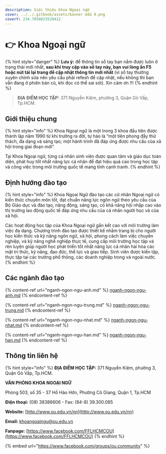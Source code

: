```yaml
---
description: Giới thiệu khoa Ngoại ngữ
cover: ../../.gitbook/assets/banner mẫu 9.png
coverY: 234.7058823529412
---
```


# 👉 Khoa Ngoại ngữ

{% hint style="danger" %}
**Lưu ý:** để thông tin sổ tay bạn nắm được luôn ở trạng thái mới nhất, **sau khi truy cập vào sổ tay này, bạn vui lòng ấn F5 hoặc nút tải lại trang để cập nhật thông tin mới nhất** (vì sổ tay thường xuyên chỉnh sửa nên yêu cầu phải refesh để cập nhật, nếu không thì bạn vẫn đang ở phiên bản cũ, khi đọc có thể sai sót). Xin cảm ơn !!!
{% endhint %}

> **ĐỊA ĐIỂM HỌC TẬP:** 371 Nguyễn Kiệm, phường 3, Quận Gò Vấp, Tp.HCM.

## **Giới thiệu chung**

{% hint style="info" %}
Khoa Ngoại ngữ là một trong 3 khoa đầu tiên được thành lập năm 1990 từ khi trường ra đời, tự hào là “một tiên phong đầy thử thách, đa dạng và sáng tạo; một hành trình đã đáp ứng được nhu cầu của xã hội trong giai đoạn mới”.

Tại Khoa Ngoại ngữ, từng cá nhân sinh viên được quan tâm và giáo dục toàn diện, phát huy tốt nhất năng lực cá nhân để đạt hiệu quả cao trong học tập và công việc trong môi trường quốc tế mang tính cạnh tranh.
{% endhint %}

## Định hướng đào tạo

{% hint style="info" %}
Khoa Ngọai Ngữ đào tạo các cử nhân Ngoại ngữ có kiến thức chuyên môn tốt, đạt chuẩn năng lực ngôn ngữ theo yêu cầu của Bộ Giáo dục và đào tạo, năng động, sáng tạo, có khả năng hội nhập cao vào thị trường lao động quốc tế đáp ứng nhu cầu của cá nhân người học và của xã hội.

Các hoạt động học tập của Khoa Ngoại ngữ gắn kết cao với môi trường làm việc đa dạng. Chương trình đào tạo được thiết kế nhằm trang bị cho người học kiến thức và kỹ năng ngôn ngữ, xã hội, phong cách làm việc chuyên nghiệp, và kỹ năng nghề nghiệp thực tế, cung cấp môi trường học tập và rèn luyện giúp người học phát triển tốt nhất năng lực cá nhân hài hòa các mặt tri thức, kỹ năng, đạo đức, thể lực và giao tiếp. Sinh viên được kiến tập, thực tập tại các trường phổ thông, các doanh nghiệp trong và ngoài nước.
{% endhint %}

## Các ngành đào tạo

{% content-ref url="nganh-ngon-ngu-anh.md" %}
[nganh-ngon-ngu-anh.md](nganh-ngon-ngu-anh.md)
{% endcontent-ref %}

{% content-ref url="nganh-ngon-ngu-trung.md" %}
[nganh-ngon-ngu-trung.md](nganh-ngon-ngu-trung.md)
{% endcontent-ref %}

{% content-ref url="nganh-ngon-ngu-nhat.md" %}
[nganh-ngon-ngu-nhat.md](nganh-ngon-ngu-nhat.md)
{% endcontent-ref %}

{% content-ref url="nganh-ngon-ngu-han.md" %}
[nganh-ngon-ngu-han.md](nganh-ngon-ngu-han.md)
{% endcontent-ref %}

## Thông tin liên hệ

{% hint style="info" %}
**ĐỊA ĐIỂM HỌC TẬP:** 371 Nguyễn Kiệm, phường 3, Quận Gò Vấp, Tp.HCM.

**VĂN PHÒNG KHOA NGOẠI NGỮ**

Phòng 503, số 35 - 37 Hồ Hảo Hớn, Phường Cô Giang, Quận 1, Tp.HCM

**Điện thoại:** (08) 38386606 - Fax: (84-8) 39.300.085

**Website:** [http://www.ou.edu.vn/nn](http://www.ou.edu.vn/nn)

**Email:** khoangoaingu@ou.edu.vn

**Fanpage:** [https://www.facebook.com/FFLHCMCOU](https://www.facebook.com/FFLHCMCOU)
{% endhint %}

{% embed url="https://www.facebook.com/groups/ou.community" %}

